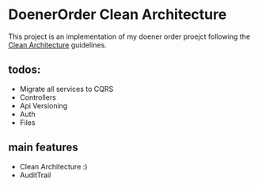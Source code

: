 # DoenerOrder Clean Architecture
This project is an implementation of my doener order proejct following the [Clean Architecture](https://github.com/jasontaylordev/NorthwindTraders/blob/master/Docs/Slides.pdf) guidelines.

## todos:
 - Migrate all services to CQRS
 - Controllers
 - Api Versioning
 - Auth
 - Files 
 
## main features
 - Clean Architecture :)
 - AuditTrail